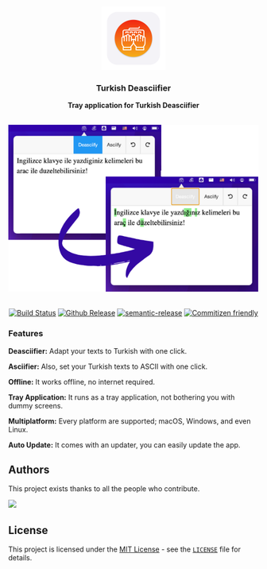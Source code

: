 <div align="center">
  <img
    src="./assets/images/logo.png"
    alt="Turkish Deasciifier Logo"
    height="128"
  />
  <p>
    <h3>
      <b>
        Turkish Deasciifier
      </b>
    </h3>
  </p>
  <p>
    <b>
      Tray application for Turkish Deasciifier
    </b>
  </p>
  <br/>
  <img
    src="./docs/preview.png"
    alt="Preview Image"
    width="600"
  />
  <br/>
  <br/>
  <p>

[![Build Status](https://github.com/ridvanaltun/turkish-deasciifier/actions/workflows/publish.yml/badge.svg)](https://github.com/ridvanaltun/turkish-deasciifier/actions/workflows/publish.yml)
[![Github Release](https://img.shields.io/github/v/release/ridvanaltun/turkish-deasciifier?include_prereleases)](https://github.com/ridvanaltun/turkish-deasciifier/releases)
[![semantic-release](https://img.shields.io/badge/%20%20%F0%9F%93%A6%F0%9F%9A%80-semantic--release-e10079.svg)](https://github.com/semantic-release/semantic-release)
[![Commitizen friendly](https://img.shields.io/badge/commitizen-friendly-brightgreen.svg)](http://commitizen.github.io/cz-cli/)
  </p>
</div>

### **Features**

**Deasciifier:** Adapt your texts to Turkish with one click.

**Asciifier:** Also, set your Turkish texts to ASCII with one click.

**Offline:** It works offline, no internet required.

**Tray Application:** It runs as a tray application, not bothering you with dummy screens.

**Multiplatform:** Every platform are supported; macOS, Windows, and even Linux.

**Auto Update:** It comes with an updater, you can easily update the app.

## **Authors**

This project exists thanks to all the people who contribute.

<a href = "https://github.com/ridvanaltun/turkish-deasciifier/graphs/contributors">
  <img src = "https://contrib.rocks/image?repo=ridvanaltun/turkish-deasciifier"/>
</a>

## **License**

This project is licensed under the [MIT License](https://opensource.org/licenses/MIT) - see the [`LICENSE`](LICENSE) file for details.
